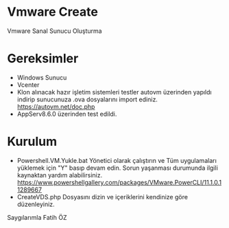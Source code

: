 # Vmware Create
Vmware Sanal Sunucu Oluşturma

# Gereksimler
- Windows Sunucu
- Vcenter
- Klon alınacak hazır işletim sistemleri testler autovm üzerinden yapıldı indirip sunucunuza .ova dosyalarını import ediniz. https://autovm.net/doc.php
- AppServ8.6.0 üzerinden test edildi.

# Kurulum
- Powershell.VM.Yukle.bat Yönetici olarak çalıştırın ve Tüm uygulamaları yüklemek için "Y" basıp devam edin. Sorun yaşanması durumunda ilgili kaynaktan yardım alabilirsiniz. https://www.powershellgallery.com/packages/VMware.PowerCLI/11.1.0.11289667
- CreateVDS.php Dosyasını dizin ve içeriklerini kendinize göre düzenleyiniz.

Saygılarımla
Fatih ÖZ
